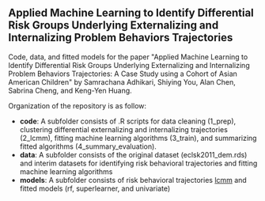 ## Applied Machine Learning to Identify Differential Risk Groups Underlying Externalizing and Internalizing Problem Behaviors Trajectories

Code, data, and fitted models for the paper "Applied Machine Learning to Identify Differential Risk Groups Underlying Externalizing and Internalizing Problem Behaviors Trajectories: A Case Study using a Cohort of Asian American Children" by Samrachana Adhikari, Shiying You, Alan Chen, Sabrina Cheng, and Keng-Yen Huang.


Organization of the repository is as follow:


  - **code**: A subfolder consists of .R scripts for data cleaning (1_prep), clustering differential externalizing and internalizing trajectories (2_lcmm), fitting machine learning algorithms (3_train), and summarizing fitted algorithms (4_summary_evaluation). 
  - **data**: A subfolder consists of the original dataset (eclsk2011_dem.rds) and interim datasets for identifying risk behavioral trajectories and fitting machine learning algorithms
  - **models**: A subfolder consists of risk behavioral trajectories [lcmm]() and fitted models (rf, superlearner, and univariate)
